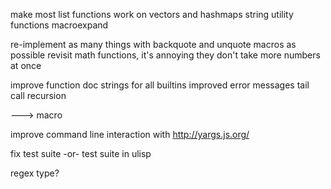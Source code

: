 make most list functions work on vectors and hashmaps
string utility functions
macroexpand

re-implement as many things with backquote and unquote macros as possible
revisit math functions, it's annoying they don't take more numbers at once

improve function doc strings for all builtins
improved error messages
tail call recursion

---> macro

improve command line interaction with http://yargs.js.org/

fix test suite
-or-
test suite in ulisp


regex type?